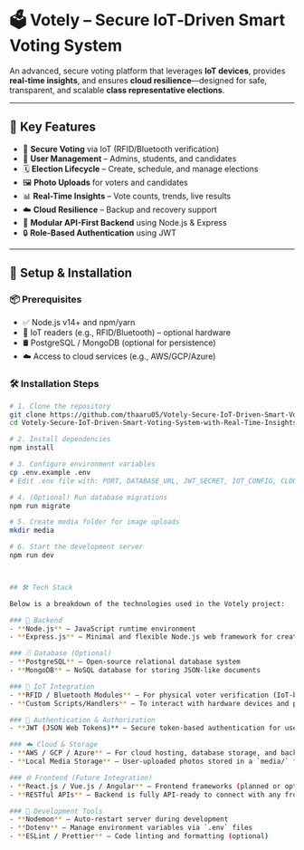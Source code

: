 # 🗳️ Votely – Secure IoT‑Driven Smart Voting System

An advanced, secure voting platform that leverages **IoT devices**, provides **real-time insights**, and ensures **cloud resilience**—designed for safe, transparent, and scalable **class representative elections**.

---

## 🌟 Key Features

- 🔐 **Secure Voting** via IoT (RFID/Bluetooth verification)
- 👤 **User Management** – Admins, students, and candidates
- 🗓️ **Election Lifecycle** – Create, schedule, and manage elections
- 🖼️ **Photo Uploads** for voters and candidates
- 📊 **Real-Time Insights** – Vote counts, trends, live results
- ☁️ **Cloud Resilience** – Backup and recovery support
- 🧩 **Modular API-First Backend** using Node.js & Express
- 🔒 **Role-Based Authentication** using JWT

---

## 🚀 Setup & Installation

### 📦 Prerequisites

- ✅ Node.js v14+ and npm/yarn  
- 📡 IoT readers (e.g., RFID/Bluetooth) – optional hardware  
- 🛢️ PostgreSQL / MongoDB (optional for persistence)  
- ☁️ Access to cloud services (e.g., AWS/GCP/Azure)

### 🛠️ Installation Steps

```bash
# 1. Clone the repository
git clone https://github.com/thaaru05/Votely-Secure-IoT-Driven-Smart-Voting-System-with-Real-Time-Insights-and-Cloud-Resilience.git
cd Votely-Secure-IoT-Driven-Smart-Voting-System-with-Real-Time-Insights-and-Cloud-Resilience

# 2. Install dependencies
npm install

# 3. Configure environment variables
cp .env.example .env
# Edit .env file with: PORT, DATABASE_URL, JWT_SECRET, IOT_CONFIG, CLOUD_STORAGE

# 4. (Optional) Run database migrations
npm run migrate

# 5. Create media folder for image uploads
mkdir media

# 6. Start the development server
npm run dev



## 🛠️ Tech Stack

Below is a breakdown of the technologies used in the Votely project:

### 🔧 Backend
- **Node.js** – JavaScript runtime environment
- **Express.js** – Minimal and flexible Node.js web framework for creating APIs

### 🗄️ Database (Optional)
- **PostgreSQL** – Open-source relational database system
- **MongoDB** – NoSQL database for storing JSON-like documents

### 📡 IoT Integration
- **RFID / Bluetooth Modules** – For physical voter verification (IoT-based identification)
- **Custom Scripts/Handlers** – To interact with hardware devices and process authentication signals

### 🔐 Authentication & Authorization
- **JWT (JSON Web Tokens)** – Secure token-based authentication for user roles (Admin, Student)

### ☁️ Cloud & Storage
- **AWS / GCP / Azure** – For cloud hosting, database storage, and backup automation
- **Local Media Storage** – User-uploaded photos stored in a `media/` folder

### 🌐 Frontend (Future Integration)
- **React.js / Vue.js / Angular** – Frontend frameworks (planned or optional) for building user interfaces
- **RESTful APIs** – Backend is fully API-ready to connect with any frontend or mobile app

### 🧪 Development Tools
- **Nodemon** – Auto-restart server during development
- **Dotenv** – Manage environment variables via `.env` files
- **ESLint / Prettier** – Code linting and formatting (optional)

